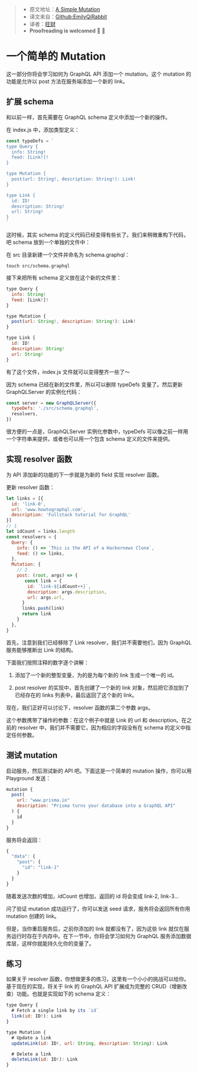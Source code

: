 > * 原文地址：[A Simple Mutation](https://www.howtographql.com/graphql-js/3-a-simple-mutation/)
> * 译文来自：[Github:EmilyQiRabbit](https://github.com/EmilyQiRabbit/GraphQLTranslation)
> * 译者：[旺财](https://github.com/EmilyQiRabbit)
> * **Proofreading is welcomed** 🙋 🎉

# 一个简单的 Mutation

这一部分你将会学习如何为 GraphQL API 添加一个 mutation。这个 mutation 的功能是允许以 post 方法在服务端添加一个新的 link。

## 扩展 schema

和以前一样，首先需要在 GraphQL schema 定义中添加一个新的操作。

在 index.js 中，添加类型定义：

```js
const typeDefs = `
type Query {
  info: String!
  feed: [Link!]!
}

type Mutation {
  post(url: String!, description: String!): Link!
}

type Link {
  id: ID!
  description: String!
  url: String!
}
`
```

这时候，其实 schema 的定义代码已经变得有些长了。我们来稍微重构下代码，吧 schema 放到一个单独的文件中：

在 src 目录新建一个文件并命名为 schema.graphql：

```
touch src/schema.graphql
```

接下来把所有 schema 定义放在这个新的文件里：

```js
type Query {
  info: String!
  feed: [Link!]!
}

type Mutation {
  post(url: String!, description: String!): Link!
}

type Link {
  id: ID!
  description: String!
  url: String!
}
```

有了这个文件，index.js 文件就可以变得整齐一些了～

因为 schema 已经在新的文件里，所以可以删除 typeDefs 变量了。然后更新 GraphQLServer 的实例化代码：

```js
const server = new GraphQLServer({
  typeDefs: './src/schema.graphql',
  resolvers,
})
```

很方便的一点是，GraphQLServer 实例化参数中，typeDefs 可以像之前一样用一个字符串来提供，或者也可以用一个包含 schema 定义的文件来提供。

## 实现 resolver 函数

为 API 添加新的功能的下一步就是为新的 field 实现 resolver 函数。

更新 resolver 函数：

```js
let links = [{
  id: 'link-0',
  url: 'www.howtographql.com',
  description: 'Fullstack tutorial for GraphQL'
}]
// 1
let idCount = links.length
const resolvers = {
  Query: {
    info: () => `This is the API of a Hackernews Clone`,
    feed: () => links,
  },
  Mutation: {
    // 2
    post: (root, args) => {
       const link = {
        id: `link-${idCount++}`,
        description: args.description,
        url: args.url,
      }
      links.push(link)
      return link
    }
  },
}
```

首先，注意到我们已经移除了 Link resolver，我们并不需要他们，因为 GraphQL 服务能够推断出 Link 的结构。

下面我们按照注释的数字逐个讲解：

1. 添加了一个新的整型变量，为的是为每个新的 link 生成一个唯一的 id。

2. post resolver 的实现中，首先创建了一个新的 link 对象，然后把它添加到了已经存在的 links 列表中，最后返回了这个新的 link。

现在，我们正好可以讨论下，resolver 函数的第二个参数 args。

这个参数携带了操作的参数：在这个例子中就是 Link 的 url 和 description。在之前的 resolver 中，我们并不需要它，因为相应的字段没有在 schema 的定义中指定任何参数。

## 测试 mutation

启动服务，然后测试新的 API 吧。下面这是一个简单的 mutation 操作，你可以用 Playground 发送：

```js
mutation {
  post(
    url: "www.prisma.io"
    description: "Prisma turns your database into a GraphQL API"
  ) {
    id
  }
}
```

服务将会返回：

```js
{
  "data": {
    "post": {
      "id": "link-1"
    }
  }
}
```

随着发送次数的增加，idCount 也增加，返回的 id 将会变成 link-2, link-3...

问了验证 mutation 成功运行了，你可以发送 seed 请求，服务将会返回所有你用 mutation 创建的 link。

但是，当你重启服务后，之前你添加的 link 就都没有了，因为这些 link 就仅在服务运行时存在于内存中。在下一节中，你将会学习如何为 GraphQL 服务添加数据库层，这样你就能持久化你的变量了。

## 练习

如果关于 resolver 函数，你想做更多的练习，这里有一个小小的挑战可以给你。基于现在的实现，将关于 link 的 GraphQL API 扩展成为完整的 CRUD（增删改查）功能。也就是实现如下的 schema 定义：

```js
type Query {
  # Fetch a single link by its `id`
  link(id: ID!): Link
}

type Mutation {
  # Update a link
  updateLink(id: ID!, url: String, description: String): Link

  # Delete a link
  deleteLink(id: ID!): Link
}
```